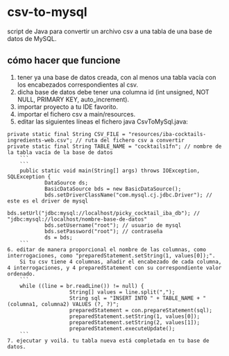 # csv-to-mysql
script de Java para convertir un archivo csv a una tabla de una base de datos de MySQL.

## cómo hacer que funcione
1. tener ya una base de datos creada, con al menos una tabla vacía con los encabezados correspondientes al csv.
2. dicha base de datos debe tener una columna id (int unsigned, NOT NULL, PRIMARY KEY, auto_increment).
3. importar proyecto a tu IDE favorito.
4. importar el fichero csv a main/resources.
5. editar las siguientes líneas el fichero java CsvToMySql.java:
```
private static final String CSV_FILE = "resources/iba-cocktails-ingredients-web.csv"; // ruta del fichero csv a convertir
private static final String TABLE_NAME = "cocktails1fn"; // nombre de la tabla vacía de la base de datos
	```
	```
	public static void main(String[] args) throws IOException, SQLException {
			DataSource ds;
			BasicDataSource bds = new BasicDataSource();
			bds.setDriverClassName("com.mysql.cj.jdbc.Driver");	// este es el driver de mysql
			bds.setUrl("jdbc:mysql://localhost/picky_cocktail_iba_db"); // "jdbc:mysql://localhost/nombre-base-de-datos"
			bds.setUsername("root"); // usuario de mysql
			bds.setPassword("root"); // contraseña
			ds = bds;
	```
6. editar de manera proporcional el nombre de las columnas, como interrogaciones, como "preparedStatement.setString(1, values[0]);".
	Si tu csv tiene 4 columnas, añadir el encabezado de cada columna, 4 interrogaciones, y 4 preparedStatement con su correspondiente valor ordenado.
	```
	while ((line = br.readLine()) != null) {
					String[] values = line.split(",");
					String sql = "INSERT INTO " + TABLE_NAME + " (columna1, columna2) VALUES (?, ?)";
					preparedStatement = con.prepareStatement(sql);
					preparedStatement.setString(1, values[0]);
					preparedStatement.setString(2, values[1]);
					preparedStatement.executeUpdate();
	```
7. ejecutar y voilá. tu tabla nueva está completada en tu base de datos.
